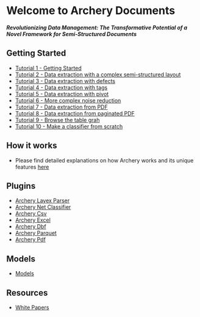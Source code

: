 # Welcome to Archery Documents

***Revolutionizing Data Management: The Transformative Potential of a Novel Framework for Semi-Structured Documents***

## Getting Started

* [Tutorial 1 - Getting Started](tutorial_1.md)
* [Tutorial 2 - Data extraction with a complex semi-structured layout](tutorial_2.md)
* [Tutorial 3 - Data extraction with defects](tutorial_3.md)
* [Tutorial 4 - Data extraction with tags](tutorial_4.md)
* [Tutorial 5 - Data extraction with pivot](tutorial_5.md)
* [Tutorial 6 - More complex noise reduction](tutorial_6.md)
* [Tutorial 7 - Data extraction from PDF](tutorial_7.md)
* [Tutorial 8 - Data extraction from paginated PDF](tutorial_8.md)
* [Tutorial 9 - Browse the table grah](tutorial_9.md)
* [Tutorial 10 - Make a classifier from scratch](tutorial_10.md)

## How it works

* Please find detailed explanations on how Archery works and its unique features [here](how_it_works.md)

## Plugins

* [Archery Layex Parser](https://github.com/RomualdRousseau/Archery-Layex-Parser/)
* [Archery Net Classifier](https://github.com/RomualdRousseau/Archery-Net-Classifier/)
* [Archery Csv](https://github.com/RomualdRousseau/Archery-Csv/)
* [Archery Excel](https://github.com/RomualdRousseau/Archery-Excel/)
* [Archery Dbf](https://github.com/RomualdRousseau/Archery-Dbf/)
* [Archery Parquet](https://github.com/RomualdRousseau/Archery-Parquet/)
* [Archery Pdf](https://github.com/RomualdRousseau/Archery-Pdf/)

## Models

* [Models](https://github.com/RomualdRousseau/Archery-Models/)

## Resources

* [White Papers](white_papers.md)